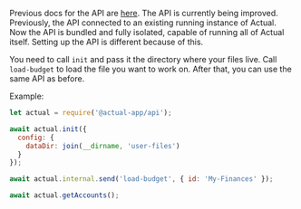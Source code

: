 
Previous docs for the API are [here](https://actualbudget.com/docs/developers/using-the-API/). The API is currently being improved. Previously, the API connected to an existing running instance of Actual. Now the API is bundled and fully isolated, capable of running all of Actual itself. Setting up the API is different because of this.

You need to call `init` and pass it the directory where your files live. Call `load-budget` to load the file you want to work on. After that, you can use the same API as before.

Example:

```js
let actual = require('@actual-app/api');

await actual.init({
  config: {
    dataDir: join(__dirname, 'user-files')
  }
});

await actual.internal.send('load-budget', { id: 'My-Finances' });

await actual.getAccounts();
```
